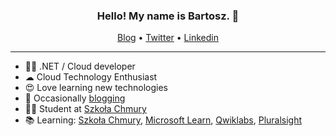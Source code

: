 
<h3 align="center">Hello! My name is Bartosz. 👋 </h3>

<p align="center">
  <a href="https://www.bartoszpelikan.pl/">Blog</a> •
  <a href="https://twitter.com/bartoszpelikan">Twitter</a> •
  <a href="https://www.linkedin.com/in/bartoszpelikan/">Linkedin</a>
</p>

---

- 👨‍💻 .NET / Cloud developer
- ☁ Cloud Technology Enthusiast
- 😍 Love learning new technologies
- 📰 Occasionally [blogging](https://www.bartoszpelikan.pl/)
- 👨‍🎓 Student at [Szkoła  Chmury](https://szkolachmury.pl/) 
- 📚 Learning: [Szkoła  Chmury](https://github.com/bpelikan/SzkolaChmury), [Microsoft Learn](https://docs.microsoft.com/en-us/users/bpelikan/), [Qwiklabs](https://www.qwiklabs.com/public_profiles/41e0cca5-0fd1-4483-93b0-1208a84ccf16), [Pluralsight](https://app.pluralsight.com/profile/bpelikan)



<!--
<a href="https://github.com/bpelikan">
  <img align="center" src="https://github-readme-stats.vercel.app/api?username=bpelikan&count_private=true&show_icons=true&theme=prussian " />
</a>
<a href="https://github.com/bpelikan">
  <img align="center" src="https://github-readme-stats.vercel.app/api/top-langs/?username=bpelikan&layout=compact&theme=prussian " />
</a>


<a href="https://github.com/bpelikan/SzkolaChmury">
  <img align="center" src="https://github-readme-stats.vercel.app/api/pin/?username=bpelikan&repo=SzkolaChmury&theme=prussian " />
</a>
-->

<!--
[![Anurag's github stats](https://github-readme-stats.vercel.app/api?username=bpelikan&count_private=true&show_icons=true)](https://github.com/anuraghazra/github-readme-stats)

[![Top Langs](https://github-readme-stats.vercel.app/api/top-langs/?username=bpelikan)](https://github.com/anuraghazra/github-readme-stats)

**bpelikan/bpelikan** is a ✨ _special_ ✨ repository because its `README.md` (this file) appears on your GitHub profile.

Here are some ideas to get you started:

- 🔭 I’m currently working on ...
- 🌱 I’m currently learning ...
- 👯 I’m looking to collaborate on ...
- 🤔 I’m looking for help with ...
- 💬 Ask me about ...
- 📫 How to reach me: ...
- 😄 Pronouns: ...
- ⚡ Fun fact: ...
-->
